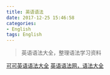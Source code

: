 ```yaml
---
title: 英语语法
date: 2017-12-25 15:46:58
categories:
- English
tags: English
---
```


> 英语语法大全，整理语法学习资料

[可可英语语法大全](http://www.kekenet.com/grammar/)
[英语语法网，语法大全](http://www.yingyuyufa.com/)




